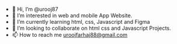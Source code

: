 - 👋 Hi, I’m @urooj87
- 👀 I’m interested in web and mobile App Website.
- 🌱 I’m currently learning html, css, Javascript and Figma
- 💞️ I’m looking to collaborate on html css and Javascript Projects.
- 📫 How to reach me uroojfarhaj88@gmail.com

<!---
urooj87/urooj87 is a ✨ special ✨ repository because its `README.md` (this file) appears on your GitHub profile.
You can click the Preview link to take a look at your changes.
--->
